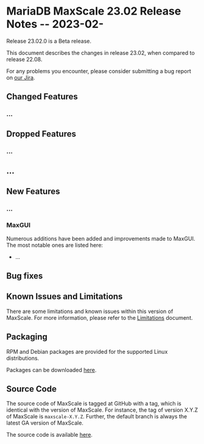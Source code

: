 # MariaDB MaxScale 23.02 Release Notes -- 2023-02-

Release 23.02.0 is a Beta release.

This document describes the changes in release 23.02, when compared to
release 22.08.

For any problems you encounter, please consider submitting a bug
report on [our Jira](https://jira.mariadb.org/projects/MXS).

## Changed Features

### ...

## Dropped Features

### ...

## ...

## New Features

### ...

### MaxGUI

Numerous additions have been added and improvements made to MaxGUI.
The most notable ones are listed here:

* ...

## Bug fixes

## Known Issues and Limitations

There are some limitations and known issues within this version of MaxScale.
For more information, please refer to the [Limitations](../About/Limitations.md) document.

## Packaging

RPM and Debian packages are provided for the supported Linux distributions.

Packages can be downloaded [here](https://mariadb.com/downloads/#mariadb_platform-mariadb_maxscale).

## Source Code

The source code of MaxScale is tagged at GitHub with a tag, which is identical
with the version of MaxScale. For instance, the tag of version X.Y.Z of MaxScale
is `maxscale-X.Y.Z`. Further, the default branch is always the latest GA version
of MaxScale.

The source code is available [here](https://github.com/mariadb-corporation/MaxScale).
